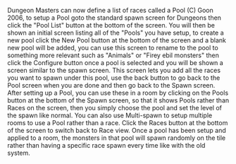 ---
---
Dungeon Masters can now define a list of races called a Pool (C) Goon 2006, to setup a Pool goto the standard spawn screen for Dungeons then click the "Pool List" button at the bottom of the screen. You will then be shown an initial screen listing all of the "Pools" you have setup, to create a new pool click the New Pool button at the bottom of the screen and a blank new pool will be added, you can use this screen to rename to the pool to something more relevant such as "Animals" or "Firey ebil monsters" then click the Configure button once a pool is selected and you will be shown a screen similar to the spawn screen. This screen lets you add all the races you want to spawn under this pool, use the back button to go back to the Pool screen when you are done and then go back to the Spawn screen. After setting up a Pool, you can use these in a room by clicking on the Pools button at the bottom of the Spawn screen, so that it shows Pools rather than Races on the screen, then you simply choose the pool and set the level of the spawn like normal. You can also use Multi-spawn to setup multiple rooms to use a Pool rather than a race. Click the Races button at the bottom of the screen to switch back to Race view. Once a pool has been setup and applied to a room, the monsters in that pool will spawn randomly on the tile rather than having a specific race spawn every time like with the old system.